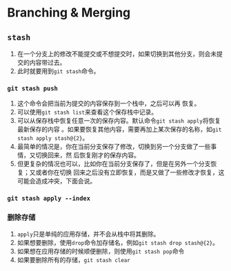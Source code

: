 # Branching & Merging

## `stash`
1. 在一个分支上的修改不能提交或不想提交时，如果切换到其他分支，则会未提交的内容带过去。
2. 此时就要用到`git stash`命令。

### `git stash push`
1. 这个命令会把当前为提交的内容保存到一个栈中，之后可以再
恢复。
3. 可以使用`git stash list`来查看这个保存栈中记录。
4. 可以从保存栈中恢复任意一次的保存内容。默认命令`git stash apply`将恢复最新保存的内容
。如果要恢复其他内容，需要再加上某次保存的名称，如`git stash apply stash@{2}`。
5. 最简单的情况是，你在当前分支保存了修改，切换到另一个分支做了一些事情，又切换回来，然
后恢复刚才的保存内容。
6. 但更复杂的情况也可以，比如你在当前分支保存了，但是在另外一个分支恢复；又或者你在切换
回来之后没有立即恢复，而是又做了一些修改才恢复，这可能会造成冲突，下面会说。

### `git stash apply --index`

### 删除存储
1. `apply`只是单纯的应用存储，并不会从栈中将其删除。
2. 如果想要删除，使用`drop`命令加存储名，例如`git stash drop stash@{2}`。
3. 如果想在应用存储的时候顺便删除，则使用`git stash pop`命令
4. 如果要删除所有的存储，`git stash clear`
